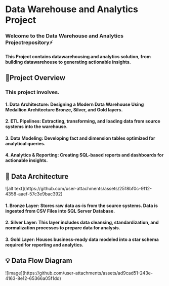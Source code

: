 <h1>Data Warehouse and Analytics Project</h1> 

<h3>Welcome to the <b>Data Warehouse and Analytics Project</b>repository⚡️</h3>
<h4>This Project contains datawarehousing and analytics solution, from building datawarehouse to generating actionable insights.</h4>

<h2>📝Project Overview</h2>
<h3>This project involves.</h3>

<h4>1. <b>Data Architecture: </b>Designing a Modern Data Warehouse Using Medallion Architecture Bronze, Silver, and Gold layers.</h4>
<h4>2. <b>ETL Pipelines: </b>Extracting, transforming, and loading data from source systems into the warehouse.</h4>
<h4>3. <b>Data Modeling: </b>Developing fact and dimension tables optimized for analytical queries.</h4>
<h4>4. <b>Analytics & Reporting: </b>Creating SQL-based reports and dashboards for actionable insights.</h4>

<h2>🚚 Data Architecture</h2>
![alt text](https://github.com/user-attachments/assets/2518bf0c-9f12-4358-aaef-57c3e9bac392)

<h4>1. <b>Bronze Layer: </b>Stores raw data as-is from the source systems. Data is ingested from CSV Files into SQL Server Database.</h4>
<h4>2. <b>Silver Layer: </b>This layer includes data cleansing, standardization, and normalization processes to prepare data for analysis.</h4>
<h4>3. <b>Gold Layer: </b>Houses business-ready data modeled into a star schema required for reporting and analytics.</h4>

<h2>💡 Data Flow Diagram</h2>
![image](https://github.com/user-attachments/assets/ad9cad51-243e-4163-8e12-65366a05f1dd)

